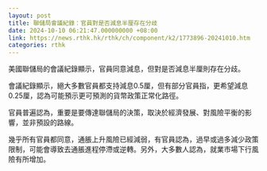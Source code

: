 ```yaml
---
layout: post
title: 聯儲局會議紀錄：官員對是否減息半厘存在分歧
date: 2024-10-10 06:21:47.000000000 +08:00
link: https://news.rthk.hk/rthk/ch/component/k2/1773896-20241010.htm
categories: rthk
---
```


美國聯儲局的會議紀錄顯示，官員同意減息，但對是否減息半厘則存在分歧。

會議紀錄顯示，絕大多數官員都支持減息0.5厘，但有部分官員指，更希望減息0.25厘，認為可能預示更可預測的貨幣政策正常化路徑。

官員普遍認為，重要是要傳達聯儲局的決策，取決於經濟發展、對風險平衡的影響，並非預設的路線。

幾乎所有官員都同意，通脹上升風險已經減弱，有官員認為，過早或過多減少政策限制，可能會導致去通脹進程停滯或逆轉。另外，大多數人認為，就業市場下行風險有所增加。
